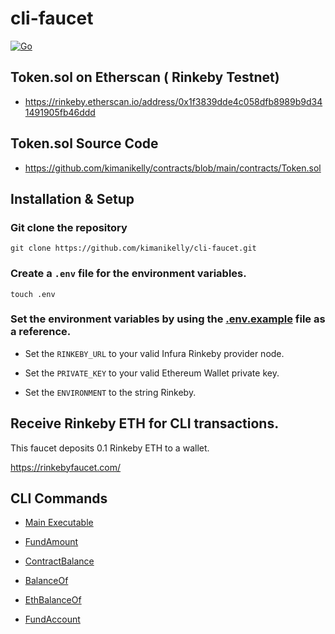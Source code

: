 # cli-faucet

[![Go](https://github.com/kimanikelly/cli-faucet/actions/workflows/go.yml/badge.svg)](https://github.com/kimanikelly/cli-faucet/actions/workflows/go.yml)

## Token.sol on Etherscan ( Rinkeby Testnet)

- https://rinkeby.etherscan.io/address/0x1f3839dde4c058dfb8989b9d341491905fb46ddd

## Token.sol Source Code

- https://github.com/kimanikelly/contracts/blob/main/contracts/Token.sol

## Installation & Setup

### Git clone the repository

```
git clone https://github.com/kimanikelly/cli-faucet.git
```

### Create a `.env` file for the environment variables.

```
touch .env
```

### Set the environment variables by using the [.env.example](https://github.com/kimanikelly/cli-faucet/blob/main/.env.example) file as a reference.

- Set the `RINKEBY_URL` to your valid Infura Rinkeby provider node.

- Set the `PRIVATE_KEY` to your valid Ethereum Wallet private key.

- Set the `ENVIRONMENT` to the string Rinkeby.

## Receive Rinkeby ETH for CLI transactions.

This faucet deposits 0.1 Rinkeby ETH to a wallet.

https://rinkebyfaucet.com/

## CLI Commands

- [Main Executable](docs/mainExec.md)

- [FundAmount](docs/fundAmount.md)

- [ContractBalance](docs/contractBalance.md)

- [BalanceOf](docs/balanceOf.md)

- [EthBalanceOf](docs/ethBalanceOf.md)

- [FundAccount](docs/fundAccount.md)
